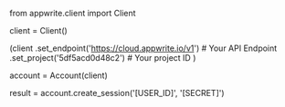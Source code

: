 from appwrite.client import Client

client = Client()

(client
  .set_endpoint('https://cloud.appwrite.io/v1') # Your API Endpoint
  .set_project('5df5acd0d48c2') # Your project ID
)

account = Account(client)

result = account.create_session('[USER_ID]', '[SECRET]')
